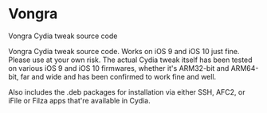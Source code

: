 # Vongra
Vongra Cydia tweak source code

Vongra Cydia tweak source code. Works on iOS 9 and iOS 10 just fine. Please use at your own risk. The actual Cydia tweak itself has been tested on various iOS 9 and iOS 10 firmwares, whether it's ARM32-bit and ARM64-bit, far and wide and has been confirmed to work fine and well.

Also includes the .deb packages for installation via either SSH, AFC2, or iFile or Filza apps that're available in Cydia.
